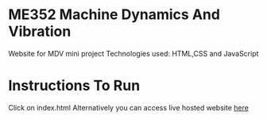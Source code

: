 # ME352 Machine Dynamics And Vibration
Website for MDV mini project 
Technologies used:
HTML,CSS and JavaScript

# Instructions To Run
Click on index.html
Alternatively you can access live hosted website [here](https://darthroco.github.io/MDVmini/)
